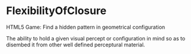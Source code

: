 # FlexibilityOfClosure
HTML5 Game: Find a hidden pattern in geometrical configuration

The ability to hold a given visual percept or configuration in mind so as to disembed it from other well defined perceptural material.
